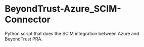 # BeyondTrust-Azure_SCIM-Connector
Python script that does the SCIM integration between Azure and BeyondTrust PRA.
